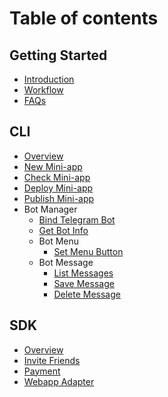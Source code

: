 # Table of contents

## Getting Started

- [Introduction](README.md)
- [Workflow](getting-started/workflow.md)
- [FAQs](getting-started/faqs.md)

## CLI

- [Overview](cli/overview.md)
- [New Mini-app](cli/new.md)
- [Check Mini-app](cli/ls.md)
- [Deploy Mini-app](cli/deploy.md)
- [Publish Mini-app](cli/publish.md)
- Bot Manager
  - [Bind Telegram Bot](cli/bot-register.md)
  - [Get Bot Info](cli/bot-info.md)
  - Bot Menu
    - [Set Menu Button](cli/bot-menu-set.md)
  - Bot Message
    - [List Messages](cli/bot-message-ls.md)
    - [Save Message](cli/bot-message-save.md)
    - [Delete Message](cli/bot-message-del.md)

## SDK

- [Overview](sdk/overview.md)
- [Invite Friends](sdk/social.md)
- [Payment](sdk/payment.md)
- [Webapp Adapter](sdk/webapp.md)
